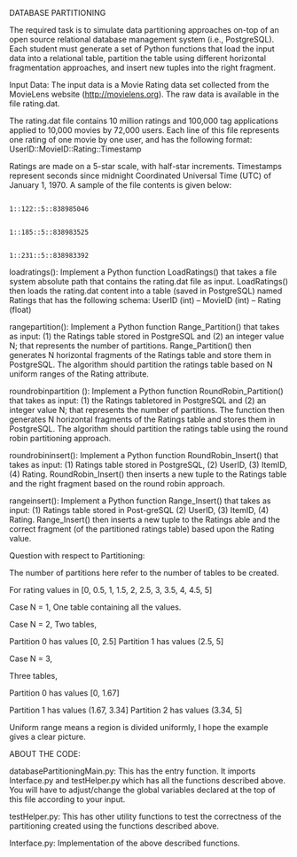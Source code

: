 DATABASE PARTITIONING

The required task is to simulate data partitioning approaches on-top of an open source relational database management system (i.e., PostgreSQL). Each student must generate a set of Python functions that load the input data into a relational table, partition the table using different horizontal fragmentation approaches, and insert new tuples into the right fragment.

Input Data: The input data is a Movie Rating data set collected from the MovieLens website (http://movielens.org).  The raw data is available in the file rating.dat.

The rating.dat file contains 10 million ratings and 100,000 tag applications applied to 10,000 movies by 72,000 users. Each line of this file represents one rating of one movie by one user, and has the following format:
                                                  UserID::MovieID::Rating::Timestamp

Ratings are made on a 5-star scale, with half-star increments. Timestamps represent seconds since midnight Coordinated Universal Time (UTC) of January 1, 1970. A sample of the file contents is given below:

                                                          1::122::5::838985046

                                                          1::185::5::838983525

                                                          1::231::5::838983392

loadratings():
Implement a Python function LoadRatings() that takes a file system absolute path that contains the rating.dat file as input. LoadRatings() then loads the rating.dat content into a table (saved in PostgreSQL) named Ratings that has the following schema:
UserID (int) – MovieID (int) – Rating (float)

rangepartition():
Implement a Python function Range_Partition() that takes as input: (1) the Ratings table stored in PostgreSQL and (2) an integer value N; that represents the number of partitions. Range_Partition() then generates N horizontal fragments of the Ratings table and store them in PostgreSQL. The algorithm should partition the ratings table based on N uniform ranges of the Rating attribute.

roundrobinpartition ():
Implement a Python function RoundRobin_Partition() that takes as input: (1) the Ratings tabletored in PostgreSQL and (2) an integer value N; that represents the number of partitions. The function then generates N horizontal fragments of the Ratings table and stores them in PostgreSQL. The algorithm should partition the ratings table using the round robin partitioning approach.

roundrobininsert():
Implement a Python function RoundRobin_Insert() that takes as input: (1) Ratings table stored in PostgreSQL, (2) UserID, (3) ItemID, (4) Rating. RoundRobin_Insert() then inserts a new tuple to the Ratings table and the right fragment based on the round robin approach.

rangeinsert():
Implement a Python function Range_Insert() that takes as input: (1) Ratings table stored in Post-greSQL (2) UserID, (3) ItemID, (4) Rating. Range_Insert() then inserts a new tuple to the Ratings able and the correct fragment (of the partitioned ratings table) based upon the Rating value.



Question with respect to Partitioning:

The number of partitions here refer to the number of tables to be created.

For rating values in [0, 0.5, 1, 1.5, 2, 2.5, 3, 3.5, 4, 4.5, 5]

Case N = 1,
One table containing all the values.

Case N = 2,
Two tables,

Partition 0 has values [0, 2.5]
Partition 1 has values (2.5, 5]

Case N = 3,

Three tables,

Partition 0 has values [0, 1.67]

Partition 1 has values (1.67, 3.34]
Partition 2 has values (3.34, 5]

Uniform range means a region is divided uniformly, I hope the example gives a clear picture. 


ABOUT THE CODE:

databasePartitioningMain.py: This has the entry function. It imports Interface.py and testHelper.py which has all the functions described above.  You will have to adjust/change the global variables declared at the top of this file according to your input.

testHelper.py:  This has other utility functions to test the correctness of the partitioning created using the functions described above.

Interface.py: Implementation of the above described functions.

